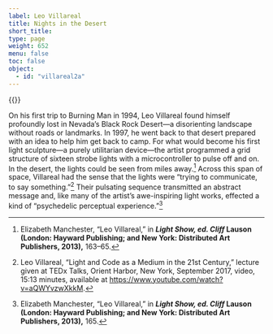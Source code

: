 ```yaml
---
label: Leo Villareal
title: Nights in the Desert
short_title:
type: page
weight: 652
menu: false
toc: false
object:
  - id: "villareal2a"
---
```


{{<q-figure id="villareal2a" >}}

On his first trip to Burning Man in 1994, Leo Villareal found himself profoundly lost in Nevada’s Black Rock Desert—a disorienting landscape without roads or landmarks. In 1997, he went back to that desert prepared with an idea to help him get back to camp. For what would become his first light sculpture—a purely utilitarian device—the artist programmed a grid structure of sixteen strobe lights with a microcontroller to pulse off and on. In the desert, the lights could be seen from miles away.[^1] Across this span of space, Villareal had the sense that the lights were “trying to communicate, to say something.”[^2] Their pulsating sequence transmitted an abstract message and, like many of the artist’s awe-inspiring light works, effected a kind of “psychedelic perceptual experience.”[^3]

[^1]: Elizabeth Manchester, “Leo Villareal,” in ***Light Show, ed. Cliff* Lauson (London: Hayward Publishing; and New York: Distributed Art Publishers, 2013),** 163–65.

[^2]: Leo Villareal, “Light and Code as a Medium in the 21st Century,” lecture given at TEDx Talks, Orient Harbor, New York, September 2017, video, 15:13 minutes, available at https://www.youtube.com/watch?v=aQWYvzwXkkM.

[^3]: Elizabeth Manchester, “Leo Villareal,” in ***Light Show, ed. Cliff* Lauson (London: Hayward Publishing; and New York: Distributed Art Publishers, 2013),** 165.
